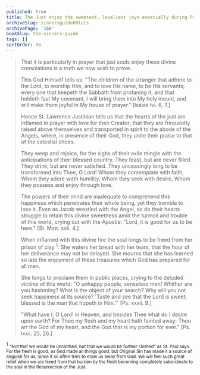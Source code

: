```yaml
---
published: true
title: The Just enjoy the sweetest, loveliest joys especially during Prayer
archiveSlug: sinnersguide00luis
archivePage: '160'
bookSlug: the-sinners-guide
tags: []
sortOrder: 98
---
```


> That it is particularly in prayer that just souls enjoy these divine consolations is a truth we now wish to prove.
> 
> This God Himself tells us: "The children of the stranger that adhere to the Lord, to worship Him, and to love His name, to be His servants; every one that keepeth the Sabbath from profaning it, and that holdeth fast My covenant, I will bring them into My holy mount, and will make them joyful in My house of prayer." [Isaias lvi. 6, 7.]
> 
> Hence St. Lawrence Justinian tells us that the hearts of the just are inflamed in prayer with love for their Creator; that they are frequently raised above themselves and transported in spirit to the abode of the Angels, where, in presence of their God, they unite their praise to that of the celestial choirs.
> 
> They weep and rejoice, for the sighs of their exile mingle with the anticipations of their blessed country. They feast, but are never filled. They drink, but are never satisfied. They unceasingly long to be transformed into Thee, O Lord! Whom they contemplate with faith, Whom they adore wdth humility, Whom they seek with desire, Whom they possess and enjoy through love.
> 
> The powers of their mind are inadequate to comprehend this happiness which penetrates their whole being, yet they tremble to lose it. Even as Jacob wrestled with the Angel, so do their hearts struggle to retain this divine sweetness amid the turmoil and trouble of this world, crying out with the Apostle: "Lord, it is good for us to be here." [St. Matt. xvii. 4.]
> 
> When inflamed with this divine fire the soul longs to be freed from her prison of clay <sup>1</sup>. She waters her bread with her tears, that the hour of her deliverance may not be delayed. She mourns that she has learned so late the enjoyment of these treasures which God has prepared for all men.
> 
> She longs to proclaim them in public places, crying to the deluded victims of this world: "O unhappy people, senseless men! Whither are you hastening? What is the object of your search? Why will you not seek happiness at its source? 'Taste and see that the Lord is sweet; blessed is the man that hopeth in Him.'" [Ps. xxxii. 9.]
> 
> "What have I, O Lord! in Heaven, and besides Thee what do I desire upon earth? For Thee my flesh and my heart hath fainted away; Thou art the God of my heart, and the God that is my portion for ever." [Ps. lxxii. 25, 26.]

<sup>1</sup> <small>"Not that we would be unclothed, but that we would be further clothed" as St. Paul says. For the flesh is good, as God made all things good; but Original Sin has made it a source of anguish for us, since it so often tries to draw us away from God. We will feel such great relief when we are freed from that burden by the flesh becoming completely subordinate to the soul in the Resurrection of the Just.</small>

